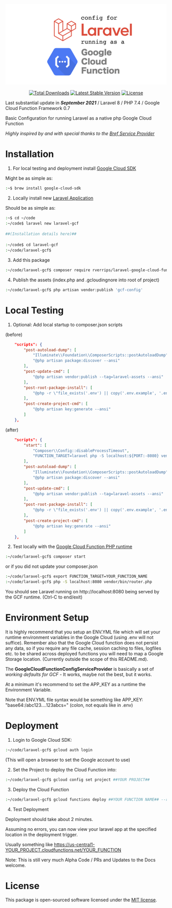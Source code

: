 ![Laravel Google Cloud Function Config](laravel-gcf-banner.png)
<p align="center">
<a href="https://packagist.org/packages/rverrips/laravel-google-cloud-function-config"><img src="https://img.shields.io/packagist/dt/rverrips/laravel-google-cloud-function-config" alt="Total Downloads"></a>
<a href="https://packagist.org/packages/rverrips/laravel-google-cloud-function-config"><img src="https://img.shields.io/packagist/v/rverrips/laravel-google-cloud-function-config" alt="Latest Stable Version"></a>
<a href="https://packagist.org/packages/rverrips/laravel-google-cloud-function-config"><img src="https://img.shields.io/packagist/l/rverrips/laravel-google-cloud-function-config" alt="License"></a>
</p>

Last substantial update in ***September 2021*** / Laravel 8 / PHP 7.4 / Google Cloud Function Framework 0.7

Basic Configuration for running Laravel as a native php Google Cloud Function

*Highly inspired by and with special thanks to the [Bref Service Provider](https://github.com/brefphp/laravel-bridge/blob/master/src/BrefServiceProvider.php)*

# Installation
1. For local testing and deployment install [Google Cloud SDK](https://cloud.google.com/sdk/docs/install)

Might be as simple as:
```bash
:~$ brew install google-cloud-sdk
```

2. Locally install new [Laravel Application](https://laravel.com/docs/8.x/installation#the-laravel-installer)

Should be as simple as:
```bash
:~$ cd ~/code
:~/code$ laravel new laravel-gcf

##(Installation details here)##

:~/code$ cd laravel-gcf
:~/code/laravel-gcf$
```

3. Add this package
```bash
:~/code/laravel-gcf$ composer require rverrips/laravel-google-cloud-function-config
```

4. Publish the assets (index.php and .gcloudingnore into root of project)
```bash
:~/code/laravel-gcf$ php artisan vendor:publish 'gcf-config'
```

# Local Testing
1. Optional: Add local startup to composer.json scripts

(before)
````json
    "scripts": {
        "post-autoload-dump": [
            "Illuminate\\Foundation\\ComposerScripts::postAutoloadDump",
            "@php artisan package:discover --ansi"
        ],
        "post-update-cmd": [
            "@php artisan vendor:publish --tag=laravel-assets --ansi"
        ],
        "post-root-package-install": [
            "@php -r \"file_exists('.env') || copy('.env.example', '.env');\""
        ],
        "post-create-project-cmd": [
            "@php artisan key:generate --ansi"
        ]
    },
````

(after)

```json
    "scripts": {
        "start": [
            "Composer\\Config::disableProcessTimeout",
            "FUNCTION_TARGET=laravel php -S localhost:${PORT:-8080} vendor/bin/router.php"
        ],
        "post-autoload-dump": [
            "Illuminate\\Foundation\\ComposerScripts::postAutoloadDump",
            "@php artisan package:discover --ansi"
        ],
        "post-update-cmd": [
            "@php artisan vendor:publish --tag=laravel-assets --ansi"
        ],
        "post-root-package-install": [
            "@php -r \"file_exists('.env') || copy('.env.example', '.env');\""
        ],
        "post-create-project-cmd": [
            "@php artisan key:generate --ansi"
        ]
    },
```

2. Test locally with the [Google Cloud Function PHP runtime](https://cloud.google.com/functions/docs/running/function-frameworks#functions-local-ff-configure-php)
```bash
:~/code/laravel-gcf$ composer start
```
or if you did not update your composer.json
```bash
:~/code/laravel-gcf$ export FUNCTION_TARGET=YOUR_FUNCTION_NAME
:~/code/laravel-gcf$ php -S localhost:8080 vendor/bin/router.php
```
You should see Laravel running on http://localhost:8080 being served by the GCF runtime.  (Ctrl-C to end/exit)

# Environment Setup

It is highly recommend that you setup an ENV.YML file which will set your runtime environment variables in the Google Cloud (using .env will not suffice).  Remember also that the Google Cloud function does not persist any data, so if you require any file cache, session caching to files, logfiles etc. to be shared across deployed functions you will need to map a Google Storage location. (Currently outside the scope of this README.md).

The **GoogleCloudFunctionConfigServiceProvider** is basically a set of *working defaults for GCF* - It works, maybe not the best, but it works.

At a minimum it's recommend to set the APP_KEY as a runtime the Environment Variable.

Note that ENV.YML file syntax would be something like APP_KEY: "base64:/abc123....123abcs="  (colon, not equals like in .env)

# Deployment

1. Login to Google Cloud SDK:
```bash
:~/code/laravel-gcf$ gcloud auth login
```
(This will open a browser to set the Google account to use)

2. Set the Project to deploy the Cloud Function into:
```bash
:~/code/laravel-gcf$ gcloud config set project ##YOUR PROJECT##
```

3. Deploy the Cloud Function
```bash
:~/code/laravel-gcf$ gcloud functions deploy ##YOUR FUNCTION NAME## --runtime php74 --allow-unauthenticated --trigger-http --env-vars-file env.yml --entry-point=laravel
```

4. Test Deployment

Deployment should take about 2 minutes.

Assuming no errors, you can now view your laravel app at the specified location in the deployment trigger.

Usually something like https://us-central1-YOUR_PROJECT.cloudfunctions.net/YOUR_FUNCTION

Note: This is still very much Alpha Code / PRs and Updates to the Docs welcome.

# License

This package is open-sourced software licensed under the [MIT license](https://opensource.org/licenses/MIT).
